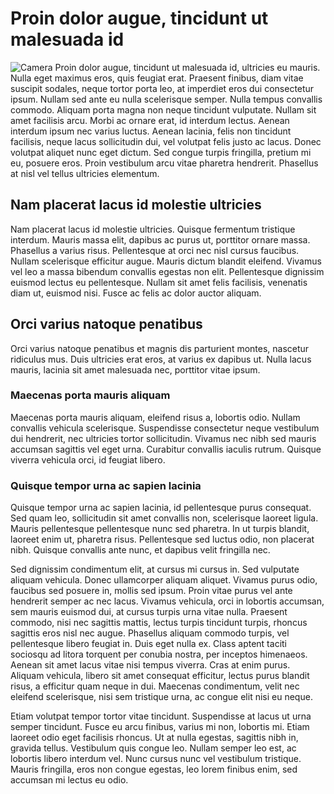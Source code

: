 # Proin dolor augue, tincidunt ut malesuada id
![Camera](https://images.unsplash.com/photo-1553267071-904e5614583b?ixlib=rb-1.2.1&auto=format&fit=crop&w=1050&q=80 "Photo by bady abbas on Unsplash")
Proin dolor augue, tincidunt ut malesuada id, ultricies eu mauris. Nulla eget maximus eros, quis feugiat erat. Praesent finibus, diam vitae suscipit sodales, neque tortor porta leo, at imperdiet eros dui consectetur ipsum. Nullam sed ante eu nulla scelerisque semper. Nulla tempus convallis commodo. Aliquam porta magna non neque tincidunt vulputate. Nullam sit amet facilisis arcu. Morbi ac ornare erat, id interdum lectus. Aenean interdum ipsum nec varius luctus. Aenean lacinia, felis non tincidunt facilisis, neque lacus sollicitudin dui, vel volutpat felis justo ac lacus. Donec volutpat aliquet nunc eget dictum. Sed congue turpis fringilla, pretium mi eu, posuere eros. Proin vestibulum arcu vitae pharetra hendrerit. Phasellus at nisl vel tellus ultricies elementum.

## Nam placerat lacus id molestie ultricies
Nam placerat lacus id molestie ultricies. Quisque fermentum tristique interdum. Mauris massa elit, dapibus ac purus ut, porttitor ornare massa. Phasellus a varius risus. Pellentesque at orci nec nisl cursus faucibus. Nullam scelerisque efficitur augue. Mauris dictum blandit eleifend. Vivamus vel leo a massa bibendum convallis egestas non elit. Pellentesque dignissim euismod lectus eu pellentesque. Nullam sit amet felis facilisis, venenatis diam ut, euismod nisi. Fusce ac felis ac dolor auctor aliquam.

## Orci varius natoque penatibus
Orci varius natoque penatibus et magnis dis parturient montes, nascetur ridiculus mus. Duis ultricies erat eros, at varius ex dapibus ut. Nulla lacus mauris, lacinia sit amet malesuada nec, porttitor vitae ipsum. 
### Maecenas porta mauris aliquam
Maecenas porta mauris aliquam, eleifend risus a, lobortis odio. Nullam convallis vehicula scelerisque. Suspendisse consectetur neque vestibulum dui hendrerit, nec ultricies tortor sollicitudin. Vivamus nec nibh sed mauris accumsan sagittis vel eget urna. Curabitur convallis iaculis rutrum. Quisque viverra vehicula orci, id feugiat libero. 
### Quisque tempor urna ac sapien lacinia
Quisque tempor urna ac sapien lacinia, id pellentesque purus consequat. Sed quam leo, sollicitudin sit amet convallis non, scelerisque laoreet ligula. Mauris pellentesque pellentesque nunc sed pharetra. In ut turpis blandit, laoreet enim ut, pharetra risus. Pellentesque sed luctus odio, non placerat nibh. Quisque convallis ante nunc, et dapibus velit fringilla nec.

Sed dignissim condimentum elit, at cursus mi cursus in. Sed vulputate aliquam vehicula. Donec ullamcorper aliquam aliquet. Vivamus purus odio, faucibus sed posuere in, mollis sed ipsum. Proin vitae purus vel ante hendrerit semper ac nec lacus. Vivamus vehicula, orci in lobortis accumsan, sem mauris euismod dui, at cursus turpis urna vitae nulla. Praesent commodo, nisi nec sagittis mattis, lectus turpis tincidunt turpis, rhoncus sagittis eros nisl nec augue. Phasellus aliquam commodo turpis, vel pellentesque libero feugiat in. Duis eget nulla ex. Class aptent taciti sociosqu ad litora torquent per conubia nostra, per inceptos himenaeos. Aenean sit amet lacus vitae nisi tempus viverra. Cras at enim purus. Aliquam vehicula, libero sit amet consequat efficitur, lectus purus blandit risus, a efficitur quam neque in dui. Maecenas condimentum, velit nec eleifend scelerisque, nisi sem tristique urna, ac congue elit nisi eu neque.

Etiam volutpat tempor tortor vitae tincidunt. Suspendisse at lacus ut urna semper tincidunt. Fusce eu arcu finibus, varius mi non, lobortis mi. Etiam laoreet odio eget facilisis rhoncus. Ut at nulla egestas, sagittis nibh in, gravida tellus. Vestibulum quis congue leo. Nullam semper leo est, ac lobortis libero interdum vel. Nunc cursus nunc vel vestibulum tristique. Mauris fringilla, eros non congue egestas, leo lorem finibus enim, sed accumsan mi lectus eu odio.